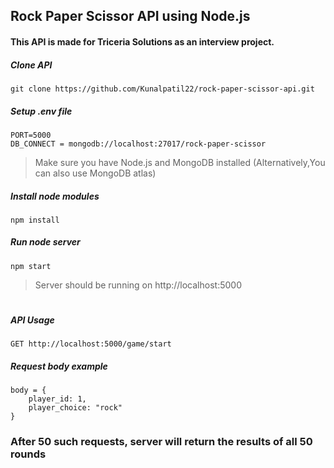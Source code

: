 ## Rock Paper Scissor API using Node.js

#### This API is made for Triceria Solutions as an interview project.

##### Clone API

```
git clone https://github.com/Kunalpatil22/rock-paper-scissor-api.git
```

##### Setup .env file

```
PORT=5000
DB_CONNECT = mongodb://localhost:27017/rock-paper-scissor
```

> Make sure you have Node.js and MongoDB installed (Alternatively,You can also use MongoDB atlas)
##### Install node modules

```
npm install
```

##### Run node server

```
npm start
```

> Server should be running on http://localhost:5000

#

##### API Usage

```
GET http://localhost:5000/game/start
```

##### Request body example

```
body = {
    player_id: 1,
    player_choice: "rock"
}
```

### After 50 such requests, server will return the results of all 50 rounds
